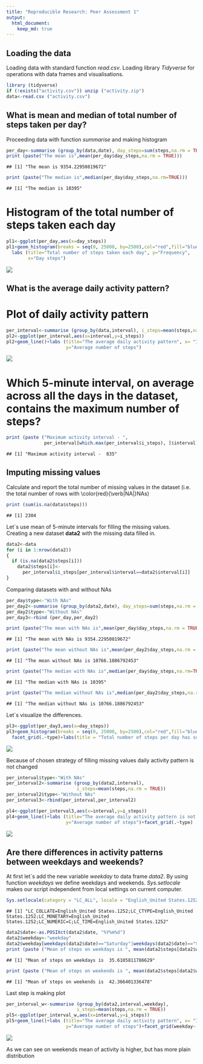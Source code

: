 ```yaml
---
title: "Reproducible Research: Peer Assessment 1"
output: 
  html_document:
    keep_md: true
---
```



## Loading the data
Loading data with standard function *read.csv*.
Loading library *Tidyverse* for operations with data frames and visualisations.


```r
library (tidyverse)
if (!exists("activity.csv")) unzip ("activity.zip")
data<-read.csv ("activity.csv")
```

## What is mean and median of total number of steps taken per day?
Proceeding data with function *summarise* and making histogram

```r
per_day<-summarise (group_by(data,date), day_steps=sum(steps,na.rm = TRUE))
print (paste("The mean is",mean(per_day$day_steps,na.rm = TRUE)))
```

```
## [1] "The mean is 9354.22950819672"
```

```r
print (paste("The median is",median(per_day$day_steps,na.rm=TRUE)))
```

```
## [1] "The median is 10395"
```

# Histogram of the total number of steps taken each day

```r
pl1<-ggplot(per_day,aes(x=day_steps))
pl1+geom_histogram(breaks = seq(0, 25000, by=2500),col="red",fill="blue")+
  labs (title="Total number of steps taken each day", y="Frequency",
        x="Day steps")
```

![](PA1_template_files/figure-html/unnamed-chunk-3-1.png)<!-- -->


## What is the average daily activity pattern?

# Plot of daily activity pattern

```r
per_interval<-summarise (group_by(data,interval), i_steps=mean(steps,na.rm = TRUE))
pl2<-ggplot(per_interval,aes(x=interval,y=i_steps))
pl2+geom_line()+labs (title="The average daily activity pattern", x= "Interval",
                      y="Average number of steps")
```

![](PA1_template_files/figure-html/unnamed-chunk-4-1.png)<!-- -->

# Which 5-minute interval, on average across all the days in the dataset, contains the maximum number of steps?

```r
print (paste ("Maximum activity interval - ", 
              per_interval[which.max(per_interval$i_steps), ]$interval))
```

```
## [1] "Maximum activity interval -  835"
```

## Imputing missing values

Calculate and report the total number of missing values in the dataset (i.e. the total number of rows with \color{red}{\verb|NA|}NAs)

```r
print (sum(is.na(data$steps)))
```

```
## [1] 2304
```

Let`s use mean of 5-minute intervals for filling the missing values.  
Creating a new dataset **data2** with the missing data filled in.

```r
data2<-data
for (i in 1:nrow(data2))
{
  if (is.na(data2$steps[i])) 
    data2$steps[i]<-
      per_interval$i_steps[per_interval$interval==data2$interval[i]]
}
```
Comparing datasets with and without NAs


```r
per_day$type<-"With NAs"
per_day2<-summarise (group_by(data2,date), day_steps=sum(steps,na.rm = TRUE))
per_day2$type<-"Without NAs"
per_day3<-rbind (per_day,per_day2)

print (paste("The mean with NAs is",mean(per_day$day_steps,na.rm = TRUE)))
```

```
## [1] "The mean with NAs is 9354.22950819672"
```

```r
print (paste("The mean without NAs is",mean(per_day2$day_steps,na.rm = TRUE)))
```

```
## [1] "The mean without NAs is 10766.1886792453"
```

```r
print (paste("The median with NAs is",median(per_day$day_steps,na.rm=TRUE)))
```

```
## [1] "The median with NAs is 10395"
```

```r
print (paste("The median without NAs is",median(per_day2$day_steps,na.rm=TRUE)))
```

```
## [1] "The median without NAs is 10766.1886792453"
```
Let`s visualize the differences.

```r
pl3<-ggplot(per_day3,aes(x=day_steps))
pl3+geom_histogram(breaks = seq(0, 25000, by=2500),col="red",fill="blue")+
  facet_grid(.~type)+labs(title = "Total number of steps per day has some changes")
```

![](PA1_template_files/figure-html/unnamed-chunk-9-1.png)<!-- -->


Because of chosen strategy of filling missing values daily activity pattern is not changed

```r
per_interval$type<-"With NAs"
per_interval2<-summarise (group_by(data2,interval), 
                          i_steps=mean(steps,na.rm = TRUE))
per_interval2$type<-"Without NAs"
per_interval3<-rbind(per_interval,per_interval2)

pl4<-ggplot(per_interval3,aes(x=interval,y=i_steps))
pl4+geom_line()+labs (title="The average daily activity pattern is not changes significantly", x= "Interval",
                      y="Average number of steps")+facet_grid(.~type)
```

![](PA1_template_files/figure-html/unnamed-chunk-10-1.png)<!-- -->

## Are there differences in activity patterns between weekdays and weekends?

At first let`s add the new variable *weekday* to data frame *data2*.
By using function *weekdays* we define weekdays and weekends.
*Sys.setlocale* makes our script independent from local settings on current computer.

```r
Sys.setlocale(category = "LC_ALL", locale = "English_United States.1252")
```

```
## [1] "LC_COLLATE=English_United States.1252;LC_CTYPE=English_United States.1252;LC_MONETARY=English_United States.1252;LC_NUMERIC=C;LC_TIME=English_United States.1252"
```

```r
data2$date<-as.POSIXct(data2$date, "%Y%m%d")
data2$weekday<-"weekday"
data2$weekday[weekdays(data2$date)=="Saturday"|weekdays(data2$date)=="Sunday"]<-"weekend"
print (paste ("Mean of steps on weekdays is ", mean(data2$steps[data2$weekday=="weekday"])))
```

```
## [1] "Mean of steps on weekdays is  35.6105811786629"
```

```r
print (paste ("Mean of steps on weekends is ", mean(data2$steps[data2$weekday=="weekend"])))
```

```
## [1] "Mean of steps on weekends is  42.366401336478"
```
Last step is making plot


```r
per_interval_w<-summarise (group_by(data2,interval,weekday), 
                          i_steps=mean(steps,na.rm = TRUE))
pl5<-ggplot(per_interval_w,aes(x=interval,y=i_steps))
pl5+geom_line()+labs (title="The average daily activity pattern", x= "Interval",
                      y="Average number of steps")+facet_grid(weekday~.)
```

![](PA1_template_files/figure-html/unnamed-chunk-12-1.png)<!-- -->


As we can see on weekends mean of activity is higher, but has more plain distribution

